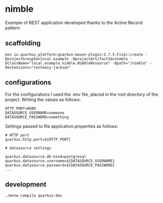 # nimble

Example of REST application developed thanks to the Active Record pattern.

## scaffolding

```shell
mvn io.quarkus.platform:quarkus-maven-plugin:2.7.5.Final:create -DprojectGroupId=local.example -DprojectArtifactId=nimble -DclassName="local.example.nimble.NimbleResource" -Dpath="/nimble" -Dextensions="resteasy-jackson"
```

## configurations

For the configurations I used the .env file, placed in the root directory of the project.
Writing the values as follows:

```text
HTTP_PORT=8080
DATASOURCE_USERNAME=someone
DATASOURCE_PASSWORD=something
```

Settings passed to file application.properties as follows:

```text
# HTTP port
quarkus.http.port=${HTTP_PORT}

# datasource settings

quarkus.datasource.db-kind=postgresql
quarkus.datasource.username=${DATASOURCE_USERNAME}
quarkus.datasource.password=${DATASOURCE_PASSWORD}
...
```

## development

```shell
./mvnw compile quarkus:dev
```
